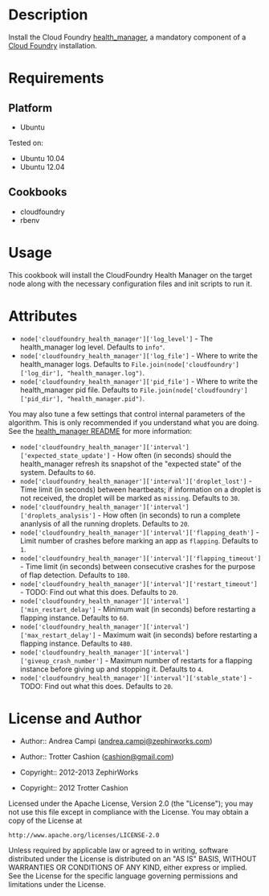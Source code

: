 Description
===========

Install the Cloud Foundry [health_manager](https://github.com/cloudfoundry/health_manager),
a mandatory component of a [Cloud Foundry](http://www.cloudfoundry.org)
installation.

Requirements
============

Platform
--------

* Ubuntu

Tested on:

* Ubuntu 10.04
* Ubuntu 12.04

Cookbooks
---------

* cloudfoundry
* rbenv

Usage
=====

This cookbook will install the CloudFoundry Health Manager on the target
node along with the necessary configuration files and init scripts to
run it.

Attributes
==========

* `node['cloudfoundry_health_manager']['log_level']` - The health_manager
log level. Defaults to `info"`.
* `node['cloudfoundry_health_manager']['log_file']` - Where to write the
health_manager logs. Defaults to
`File.join(node['cloudfoundry']['log_dir'], "health_manager.log")`.
* `node['cloudfoundry_health_manager']['pid_file']` - Where to write the
health_manager pid file. Defaults to
`File.join(node['cloudfoundry']['pid_dir'], "health_manager.pid")`.

You may also tune a few settings that control internal parameters of the
algorithm. This is only recommended if you understand what you are doing.
See the [health_manager README](https://github.com/cloudfoundry/health_manager/blob/master/README.md)
for more information:

* `node['cloudfoundry_health_manager']['interval']['expected_state_update']` -
How often (in seconds) should the health_manager refresh its snapshot of the
"expected state" of the system. Defaults to `60`.
* `node['cloudfoundry_health_manager']['interval']['droplet_lost']` - Time
limit (in seconds) between heartbeats; if information on a droplet is not
received, the droplet will be marked as `missing`. Defaults to `30`.
* `node['cloudfoundry_health_manager']['interval']['droplets_analysis']` -
How often (in seconds) to run a complete ananlysis of all the running
droplets. Defaults to `20`.
* `node['cloudfoundry_health_manager']['interval']['flapping_death']` - Limit
number of crashes before marking an app as `flapping`. Defaults to `1`.
* `node['cloudfoundry_health_manager']['interval']['flapping_timeout']` - Time
limit (in seconds) between consecutive crashes for the purpose of flap
detection. Defaults to `180`.
* `node['cloudfoundry_health_manager']['interval']['restart_timeout']` - TODO:
Find out what this does. Defaults to `20`.
* `node['cloudfoundry_health_manager']['interval']['min_restart_delay']` -
Minimum wait (in seconds) before restarting a flapping instance. Defaults to `60`.
* `node['cloudfoundry_health_manager']['interval']['max_restart_delay']` -
Maximum wait (in seconds) before restarting a flapping instance. Defaults to `480`.
* `node['cloudfoundry_health_manager']['interval']['giveup_crash_number']` -
Maximum number of restarts for a flapping instance before giving up and
stopping it. Defaults to `4`.
* `node['cloudfoundry_health_manager']['interval']['stable_state']` - TODO:
Find out what this does. Defaults to `20`.

License and Author
==================

* Author:: Andrea Campi (<andrea.campi@zephirworks.com>)
* Author:: Trotter Cashion (<cashion@gmail.com>)

* Copyright:: 2012-2013 ZephirWorks
* Copyright:: 2012 Trotter Cashion

Licensed under the Apache License, Version 2.0 (the "License");
you may not use this file except in compliance with the License.
You may obtain a copy of the License at

    http://www.apache.org/licenses/LICENSE-2.0

Unless required by applicable law or agreed to in writing, software
distributed under the License is distributed on an "AS IS" BASIS,
WITHOUT WARRANTIES OR CONDITIONS OF ANY KIND, either express or implied.
See the License for the specific language governing permissions and
limitations under the License.
